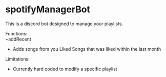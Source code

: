# spotifyManagerBot

This is a discord bot designed to manage your playlists.

Functions:\
~addRecent
* Adds songs from you Liked Songs that was liked within the last month

Limitations:
- Currently hard coded to modify a specific playlist
